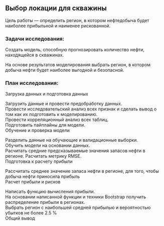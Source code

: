## Выбор локации для скважины
Цель работы — определить регион, в котором нефтедобыча будет наиболее прибыльной и наименее рискованной.

### Задачи исследования:

Создать модель, способную прогнозировать количество нефти, находящейся в скважинах.

На основе результатов моделирования выбрать регион, в котором добыча нефти будет наиболее выгодной и безопасной.

### План исследования:

Загрузка данных и подготовка данных

Загрузить данные и провести предобработку данных.  
Провести исследовательский анализ всех признак и сделать вывод о том как их подготовить к моделированию.  
Провести корреляционный анализ всех таблиц.  
Подготовить пайплайны для модели.  
Обучение и проверка модели  

Разделить данные на обучающие и валидационные выборки.  
Обучить модели на основании данных.  
Расчитать средние предсказываемые значения запасов нефти в регионе. Расчитать метрику RMSE.  
Подготовка к расчету прибыли  

Рассчитать среднее значение запаса нефти в регионе, для того, чтобы добыча нефти приносила прибыль  
Расчет прибыли и рисков  

Написать функцию вычисления прибыли.  
На основании написанной функции и техники Bootstrap получить распределение прибыли в регионах.  
Выбрать регион с наибольшей средней прибылью и вероятностью убытков не более 2.5 %  
Общий вывод  
